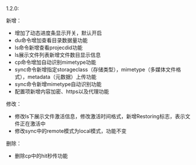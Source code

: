 1.2.0:

新增：

- 增加了动态进度条显示开关，默认开启
- du命令增加查看目录数据量功能
- ls命令新增查看projecdid功能
- ls展示文件列表新增文件数目显示信息
- cp命令增加自动识别mimetype功能
- sync命令新增指定storageclass（存储类型），mimetype（多媒体文件格式），metadata（元数据）上传功能
- sync命令新增mimetype自动识别功能
- 配置项新增内容加密、https以及代理功能

修改：

- 修改ls下展示文件激活信息，修改激活时间格式，新增Restoring标志，表示文件正在激活中
- 修改sync中的remote模式为local模式，功能不变

删除：

- 删除cp中的hit秒传功能